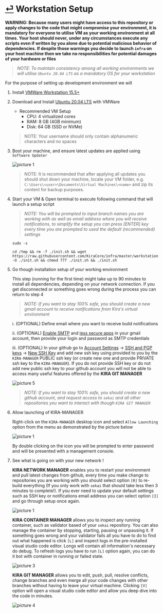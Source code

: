 # [⏎](README.md) Workstation Setup

**WARNING: Because many users might have access to this repository or apply changes to the code that might compromise your environment, it is mandatory for everyone to utilise VM as your working environment at all times. Your host should never, under any circumstances execute any scripts even if written by you alone due to potential malicious behavior of dependencies. If despite those warnings you decide to launch `infra` on your host machine then we take no responsibilities for potential damages of your hardware or files**

> _NOTE: To maintain consistency among all working environments we will utilise `Ubuntu 20.04 LTS` as a mandatory OS for your workstation_

For the purpose of setting up development environment we will 

1. Install [VMWare Workstation 15.5+](https://www.vmware.com/products/workstation-player/workstation-player-evaluation.html)
   
2. Download and Install [Ubuntu 20.04 LTS](https://releases.ubuntu.com/20.04/) with VMWare
   * Recommended VM Setup
     * CPU: 4 virtualized cores
     * RAM: 8 GB (4GB minimum)
     * Disk: 64 GB (SSD or NVMe)

   > NOTE: Your username should only contain alphanumeric characters and no spaces
3. Boot your machine, and ensure latest updates are applied using `Software Updater`

   ![picture 1](https://i.imgur.com/7SX2g7yl.png)

   > NOTE: It is recommended that after applying all updates you should shut down your machine, locate your VM folder, e.g. `C:\Users\<user>\Documents\Virtual Machines\<name>` and zip its content for backup purposes.

4. Start your VM & Open terminal to execute following command that will launch a setup script

    > _NOTE: You will be prompted to input branch names you are working with as well as email address where you will receive notifications, to simplify the setup you can press [ENTER] key every time you are prompted to used the default (recommended) settings_

    ```
    sudo -s

    cd /tmp && rm -f ./init.sh && wget https://raw.githubusercontent.com/KiraCore/infra/master/workstation/init.sh -O ./init.sh && chmod 777 ./init.sh && ./init.sh
    ```

5. Go though installation setup of your working environment

   This step (running for the first time) might take up to 90 minutes to install all dependencies, depending on your network connection. If you get disconnected or something goes wrong during the process you can return to step 4

   > _NOTE: If you want to stay 100% safe, you should create a new gmail account to receive notifications from Kira's virtual environment_

   i. (OPTIONAL) Define email where you want to receive build notifications

   ii. (OPTIONAL) [Enable SMTP](https://www.youtube.com/watch?v=D-NYmDWiFjU) and [less secure apps](https://web.archive.org/save/https://hotter.io/docs/email-accounts/secure-app-gmail/) in your gmail account, then provide your login and password as SMTP credentials

   iii. (OPTIONAL) In your github go to [Account Settings](https://github.com/settings/profile) -> [SSH and PGP keys](https://github.com/settings/keys) -> [New SSH Key](`https://github.com/settings/ssh/new`) and add new ssh key using provided to you by the `KIRA-MANAGER` PUBLIC ssh key (or create new one and provide PRIVATE ssh key to the `KIRA-MANAGER`). If you do not provide SSH key or do not add new public ssh key to your github account you will not be able to access many useful features offered by the  **KIRA GIT MANAGER**

   ![picture 5](https://i.imgur.com/5MUhRWK.png)  

   
   > _NOTE: If you want to stay 100% safe, you should create a new github account, and request access to `sekai` and all other repositories you want to interact with though `KIRA GIT MANAGER`_

6. Allow launching of KIRA-MANAGER

   Right-click on the `KIRA-MANAGER` desktop icon and select `Allow Launching` option from the menu as demonstrated by the picture below

    ![picture 1](https://i.imgur.com/4EKLdEhl.png)

   By double clicking on the icon you will be prompted to enter password and will be presented with a management console.

7. See what is going on with your new network !
   
   **KIRA NETWORK MANAGER** enables you to restart your environment and pull latest changes from github, every time you make change to repositories you are working with you should select option `[R]` to re-build everything (If you only work with `sekai` that should take less then 3 minutes to complete!). If you ever need to update your default settings such as SSH key or notifications email address you can select option `[I]` and go through setup once again.

   ![picture 1](https://i.imgur.com/iyuqqsz.png)

   **KIRA CONTAINER MANAGER** allows you to inspect any running container, such as validator based of your `sekai` repository. You can also manage the container by stopping, starting, pausing or unpausing it. If something goes wrong and your validator fails all you have to do to find out what happened is click `[L]` and inspect logs in the pre-installed visual studio code editor. Longs will contain all information's necessary do debug. To refresh logs you have to run `[L]` option again, you can do it bot with container in running or failed state.

   ![picture 3](https://i.imgur.com/LFKtIAm.png) 

   **KIRA GIT MANAGER** allows you to edit, push, pull, resolve conflicts, change branches and even merge all your code changes with other branches without having to leave your virtual machine. Clicking `[V]` option will open a visual studio code editor and allow you deep dive into the code in minutes.

   ![picture 4](https://i.imgur.com/OKGDSMH.png)  